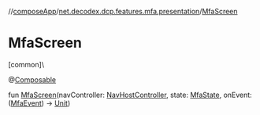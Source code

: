 //[composeApp](../../index.md)/[net.decodex.dcp.features.mfa.presentation](index.md)/[MfaScreen](-mfa-screen.md)

# MfaScreen

[common]\

@[Composable](https://developer.android.com/reference/kotlin/androidx/compose/runtime/Composable.html)

fun [MfaScreen](-mfa-screen.md)(navController: [NavHostController](https://developer.android.com/reference/kotlin/androidx/navigation/NavHostController.html), state: [MfaState](-mfa-state/index.md), onEvent: ([MfaEvent](-mfa-event/index.md)) -&gt; [Unit](https://kotlinlang.org/api/latest/jvm/stdlib/kotlin/-unit/index.html))
